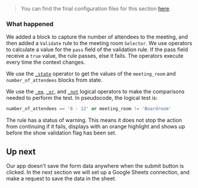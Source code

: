 > You can find the final configuration files for this section [here](tutorial-actions-operators-config).

### What happened

We added a block to capture the number of attendees to the meeting, and then added a `Validate` rule to the meeting room `Selector`. We use operators to calculate a value for the `pass` field of the validation rule. If the pass field receive a `true` value, the rule passes, else it fails. The operators execute every time the context changes.

We use the [`_state`](_state) operator to get the values of the `meeting_room` and `number_of_attendees` blocks from state.

We use the [`_eq`](_eq), [`_or`](_or), and [`_not`](_not) logical operators to make the comparisons needed to perform the test. In pseudocode, the logical test is:

```python
number_of_attendees == '8 - 12' or meeting_room != 'Boardroom'
```

The rule has a status of warning. This means it does not stop the action from continuing if it fails, displays with an orange highlight and shows up before the show validation flag has been set.



## Up next

Our app doesn't save the form data anywhere when the submit button is clicked. In the next section we will set up a Google Sheets connection, and make a request to save the data in the sheet.